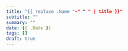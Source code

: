 ```yaml
---
title: "{{ replace .Name "-" " " | title }}"
subtitle: ""
summary: ""
date: {{ .Date }}
tags: []
draft: true
---
```

